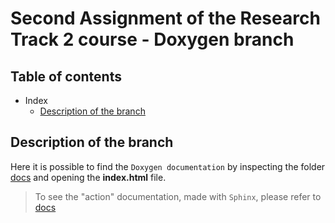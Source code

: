 # Second Assignment of the Research Track 2 course - Doxygen  branch

## Table of contents 
- Index 
  - [Description of the branch](#description-of-the-branch)
    

## Description of the branch

Here it is possible to find the `Doxygen documentation` by inspecting the folder [docs](https://github.com/fedehub/rt2_assignment1/tree/doxygen/docs)  and opening the **index.html** file. 

> To see the "action" documentation, made with `Sphinx`, please refer to [docs](https://github.com/fedehub/rt2_assignment1/tree/sphinx/docs)


